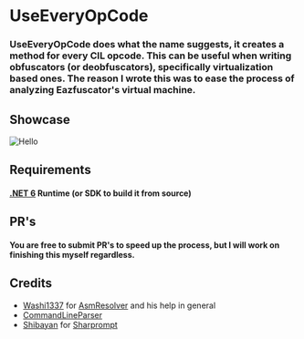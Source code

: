 # UseEveryOpCode
### UseEveryOpCode does what the name suggests, it creates a method for every CIL opcode. This can be useful when writing obfuscators (or deobfuscators), specifically virtualization based ones. The reason I wrote this was to ease the process of analyzing Eazfuscator's virtual machine.

## Showcase
![Hello](https://i.imgur.com/xnZPzPe.gif)

## Requirements
#### [.NET 6](https://dotnet.microsoft.com/en-us/download/dotnet/6.0) Runtime (or SDK to build it from source)

## PR's
#### You are free to submit PR's to speed up the process, but I will work on finishing this myself regardless.

## Credits

- [Washi1337](https://github.com/washi1337) for [AsmResolver](https://github.com/washi1337/asmresolver) and his help in general
- [CommandLineParser](https://github.com/commandlineparser/commandline)
- [Shibayan](https://github.com/shibayan) for [Sharprompt](https://github.com/shibayan/sharprompt)
